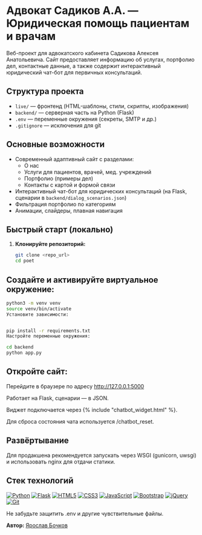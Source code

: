 # Адвокат Садиков А.А. — Юридическая помощь пациентам и врачам

Веб-проект для адвокатского кабинета Садикова Алексея Анатольевича. Сайт предоставляет информацию об услугах, портфолио дел, контактные данные, а также содержит интерактивный юридический чат-бот для первичных консультаций.

## Структура проекта

- `live/` — фронтенд (HTML-шаблоны, стили, скрипты, изображения)
- `backend/` — серверная часть на Python (Flask)
- `.env` — переменные окружения (секреты, SMTP и др.)
- `.gitignore` — исключения для git

## Основные возможности

- Современный адаптивный сайт с разделами:
  - О нас
  - Услуги для пациентов, врачей, мед. учреждений
  - Портфолио (примеры дел)
  - Контакты с картой и формой связи
- Интерактивный чат-бот для юридических консультаций (на Flask, сценарии в `backend/dialog_scenarios.json`)
- Фильтрация портфолио по категориям
- Анимации, слайдеры, плавная навигация

## Быстрый старт (локально)

1. **Клонируйте репозиторий:**
   ```bash
   git clone <repo_url>
   cd poet
   ```


## Создайте и активируйте виртуальное окружение:
```bash
python3 -m venv venv
source venv/bin/activate
Установите зависимости:


pip install -r requirements.txt
Настройте переменные окружения:
```


```bash
cd backend
python app.py
```

## Откройте сайт:

Перейдите в браузере по адресу  http://127.0.0.1:5000

Работает на Flask, сценарии — в JSON.

Виджет подключается через {% include "chatbot_widget.html" %}.

Для сброса состояния чата используется /chatbot_reset.

## Развёртывание

Для продакшена рекомендуется запускать через WSGI (gunicorn, uwsgi) и использовать nginx для отдачи статики.


## Стек технологий

[![Python](https://cdn.jsdelivr.net/gh/devicons/devicon/icons/python/python-original.svg)](https://www.python.org/)
[![Flask](https://cdn.jsdelivr.net/gh/devicons/devicon/icons/flask/flask-original.svg)](https://flask.palletsprojects.com/)
[![HTML5](https://cdn.jsdelivr.net/gh/devicons/devicon/icons/html5/html5-original.svg)](https://developer.mozilla.org/docs/Web/HTML)
[![CSS3](https://cdn.jsdelivr.net/gh/devicons/devicon/icons/css3/css3-original.svg)](https://developer.mozilla.org/docs/Web/CSS)
[![JavaScript](https://cdn.jsdelivr.net/gh/devicons/devicon/icons/javascript/javascript-original.svg)](https://developer.mozilla.org/docs/Web/JavaScript)
[![Bootstrap](https://cdn.jsdelivr.net/gh/devicons/devicon/icons/bootstrap/bootstrap-original.svg)](https://getbootstrap.com/)
[![jQuery](https://cdn.jsdelivr.net/gh/devicons/devicon/icons/jquery/jquery-original.svg)](https://jquery.com/)
[![Git](https://cdn.jsdelivr.net/gh/devicons/devicon/icons/git/git-original.svg)](https://git-scm.com/)


Не забудьте защитить .env и другие чувствительные файлы.

**Автор:** [Ярослав Бочков](https://github.com/YroslavBochkov)
